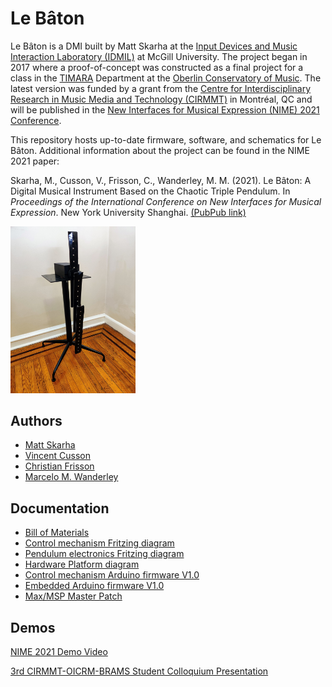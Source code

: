
# Le Bâton

Le Bâton is a DMI built by Matt Skarha at the [Input Devices and Music Interaction Laboratory (IDMIL)](http://www-new.idmil.org/) at McGill University. The project began in 2017 where a proof-of-concept was constructed as a final project for a class in the [TIMARA](https://www.timara.oberlin.edu/) Department at the [Oberlin Conservatory of Music](https://www.oberlin.edu/conservatory). The latest version was funded by a grant from the [Centre for Interdisciplinary Research in Music Media and Technology (CIRMMT)](cirmmt.org) in Montréal, QC and will be published in the [New Interfaces for Musical Expression (NIME) 2021 Conference](http://nime2021.org/). 

This repository hosts up-to-date firmware, software, and schematics for Le Bâton. Additional information about the project can be found in the NIME 2021 paper: 

Skarha, M., Cusson, V., Frisson, C., Wanderley, M. M. (2021). Le Bâton: A Digital Musical Instrument Based on the Chaotic Triple Pendulum. In *Proceedings of the International Conference on New Interfaces for Musical Expression*. New York University Shanghai. [(PubPub link)](https://nime.pubpub.org/pub/uh1zfz1f/release/1)

<img src="/img/electronics/IMG_20210131_174539.jpg" width="200">

## Authors

- [Matt Skarha](http://mattskarha.com/)
- [Vincent Cusson](https://vincentcusson.github.io/)
- [Christian Frisson](http://frisson.re/)
- [Marcelo M. Wanderley](https://www.mcgill.ca/music/marcelo-m-wanderley)

  
## Documentation
- [Bill of Materials](https://github.com/IDMIL/le-baton/blob/main/Bill%20of%20Materials.md)
- [Control mechanism Fritzing diagram](https://github.com/IDMIL/le-baton/blob/main/Schematics/control%20mechanism.fzz)
- [Pendulum electronics Fritzing diagram](https://github.com/IDMIL/le-baton/blob/main/Schematics/pendulum.fzz)
- [Hardware Platform diagram](https://github.com/IDMIL/le-baton/blob/main/Schematics/hardware%20platform.svg)
- [Control mechanism Arduino firmware V1.0](https://github.com/IDMIL/le-baton/blob/main/Arduino/Uno%20Motor%20Driver%20Code/Uno/Uno.ino)
- [Embedded Arduino firmware V1.0](https://github.com/IDMIL/le-baton/blob/main/Arduino/Embedded%20Nano%2033%20Iot%20Code/EmbeddedNano33IotCode/EmbeddedNano33IotCode.ino)
- [Max/MSP Master Patch](https://github.com/IDMIL/le-baton/blob/main/max/PendulumMasterPatch.maxpat)

## Demos

[NIME 2021 Demo Video](https://www.youtube.com/watch?v=bLx5b9aqwgI&ab_channel=NIME2021)

[3rd CIRMMT-OICRM-BRAMS Student Colloquium Presentation](http://www.ccob-cobs.org/le-baton-a-digital-musical-instrument-based-on-the-chaotic-triple-pendulum) 